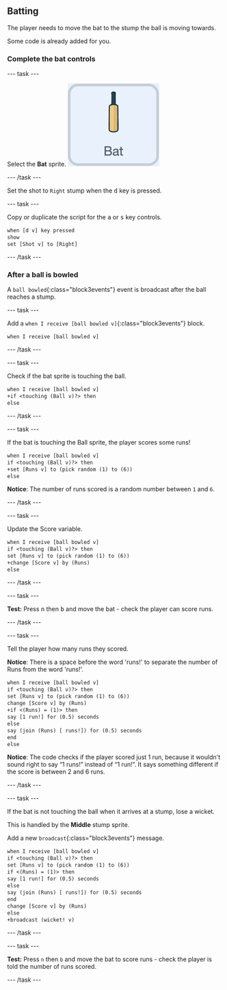 ## Batting

The player needs to move the bat to the stump the ball is moving towards.

Some code is already added for you.

### Complete the bat controls

--- task ---

Select the **Bat** sprite. ![The Bat sprite](images/Bat.png)

--- /task ---

Set the shot to `Right` stump when the <kbd>d</kbd> key is pressed.

--- task ---

Copy or duplicate the script for the <kbd>a</kbd> or <kbd>s</kbd> key controls.

```blocks3
when [d v] key pressed
show
set [Shot v] to [Right]
```

--- /task ---

### After a ball is bowled

A `ball bowled`{:class="block3events"} event is broadcast after the ball reaches a stump.

--- task ---

Add a `when I receive [ball bowled v]`{:class="block3events"} block.

```blocks3
when I receive [ball bowled v]
```

--- /task ---

--- task ---

Check if the bat sprite is touching the ball.

```blocks3
when I receive [ball bowled v]
+if <touching (Ball v)?> then
else
```

--- /task ---

--- task ---

If the bat is touching the Ball sprite, the player scores some runs!

```blocks3
when I receive [ball bowled v]
if <touching (Ball v)?> then
+set [Runs v] to (pick random (1) to (6))
else
```

**Notice**: The number of runs scored is a random number between `1` and `6`.

--- /task ---

--- task ---

Update the Score variable.

```blocks3
when I receive [ball bowled v]
if <touching (Ball v)?> then
set [Runs v] to (pick random (1) to (6))
+change [Score v] by (Runs)
else
```

--- /task ---

--- task ---

**Test:** Press <kbd>n</kbd> then <kbd>b</kbd> and move the bat - check the player can score runs.

--- /task ---

--- task ---

Tell the player how many runs they scored.

**Notice**: There is a space before the word 'runs!' to separate the number of Runs from the word 'runs!'.

```blocks3
when I receive [ball bowled v]
if <touching (Ball v)?> then
set [Runs v] to (pick random (1) to (6))
change [Score v] by (Runs)
+if <(Runs) = (1)> then
say [1 run!] for (0.5) seconds
else
say (join (Runs) [ runs!]) for (0.5) seconds
end
else
```

**Notice**: The code checks if the player scored just 1 run, because it wouldn't sound right to say “1 runs!” instead of “1 run!”. It says something different if the score is between 2 and 6 runs.

--- /task ---

--- task ---

If the bat is not touching the ball when it arrives at a stump, lose a wicket.

This is handled by the **Middle** stump sprite.

Add a new `broadcast`{:class="block3events"} message.

```blocks3
when I receive [ball bowled v]
if <touching (Ball v)?> then
set [Runs v] to (pick random (1) to (6))
if <(Runs) = (1)> then
say [1 run!] for (0.5) seconds
else
say (join (Runs) [ runs!]) for (0.5) seconds
end
change [Score v] by (Runs)
else
+broadcast (wicket! v)
```

--- /task ---

--- task ---

**Test:** Press `n` then `b` and move the bat to score runs - check the player is told the number of runs scored.

--- /task ---
